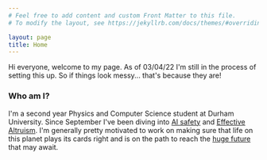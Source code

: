 ```yaml
---
# Feel free to add content and custom Front Matter to this file.
# To modify the layout, see https://jekyllrb.com/docs/themes/#overriding-theme-defaults

layout: page
title: Home
---
```


Hi everyone, welcome to my page. 
As of 03/04/22 I'm still in the process of setting this up. So if things look messy... that's because they are!

### Who am I? ###

I'm a second year Physics and Computer Science student at Durham University. Since September I've been diving into [AI safety](https://www.youtube.com/watch?v=MnT1xgZgkpk) and [Effective Altruism](https://www.effectivealtruism.org/). I'm generally pretty motivated to work on making sure that life on this planet plays its cards right and is on the path to reach the [huge future](https://www.youtube.com/watch?v=uD4izuDMUQA) that may await.

